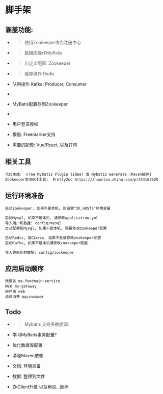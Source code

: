 # 脚手架

## 涵盖功能:
* > 使用Zookeeper作为注册中心
* > 数据库操作MyBatis
* > 自定义配置: Zookeeper
* > 缓存操作 Redis
  
* 队列操作 Kafka: Producer, Consumer
* 
* MyBatis配置存到Zookeeper
* 
* 用户登录授权
* 模版: Freemarker支持

* 需要的配套: Vue/React, 以及打包

## 相关工具
    代码生成:  Free Mybatis Plugin (Idea) 或 Mybatis Generate (Maven插件)
    Zookeeper本地GUI工具:  PrettyZoo https://zhuanlan.zhihu.com/p/353163620
    
## 运行环境准备
    启动Zookeeper, 如果不是本机, 则设置"ZK_HOSTS"环境变量

    启动Mysql, 如果不是本机, 请修改application.yml
    导入用户和数据: config/mysql
    自动配置版Mysql, 如果不是本机, 需要修改zookeeper配置

    启动Redis, 端口xxxx, 如果不是请修改zookeeper配置
    启动Kafka, 如果不是本机请修改zookeeper配置

    导入更新后的数据: config/zookeeper

## 应用启动顺序
    微服务 ms-fundmain-service
    网关 ms-gateway
    用户端 web
    消息消费 mqconsumer


## Todo
* > Mybatis 支持多数据源:
* 学习MyBatis事务配置?
* 优化数据库配置

* 清理Maven依赖
* 文档: 环境准备
* 数据: 整理到文件

* ZkClient升级 以后再说...目标  



